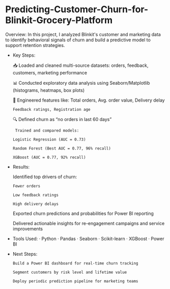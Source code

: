 # Predicting-Customer-Churn-for-Blinkit-Grocery-Platform

Overview:
In this project, I analyzed Blinkit's customer and marketing data to identify behavioral signals of churn and build a predictive model to support retention strategies.

- Key Steps:

  📥 Loaded and cleaned multi-source datasets: orders, feedback, customers, marketing performance
  
  📊 Conducted exploratory data analysis using Seaborn/Matplotlib (histograms, heatmaps, box plots)
  
  🧠 Engineered features like:
      Total orders, Avg. order value, Delivery delay

      Feedback ratings, Registration age

  🔍 Defined churn as “no orders in last 60 days”
  
       Trained and compared models:

      Logistic Regression (AUC = 0.73)
    
      Random Forest (Best AUC = 0.77, 96% recall)
    
      XGBoost (AUC = 0.77, 92% recall)

- Results:

    Identified top drivers of churn:

      Fewer orders
    
      Low feedback ratings
    
      High delivery delays

    Exported churn predictions and probabilities for Power BI reporting
  
    Delivered actionable insights for re-engagement campaigns and service improvements

- Tools Used:
  · Python 
  · Pandas 
  · Seaborn 
  · Scikit-learn 
  · XGBoost 
  · Power BI

- Next Steps:

      Build a Power BI dashboard for real-time churn tracking
  
      Segment customers by risk level and lifetime value
  
      Deploy periodic prediction pipeline for marketing teams

